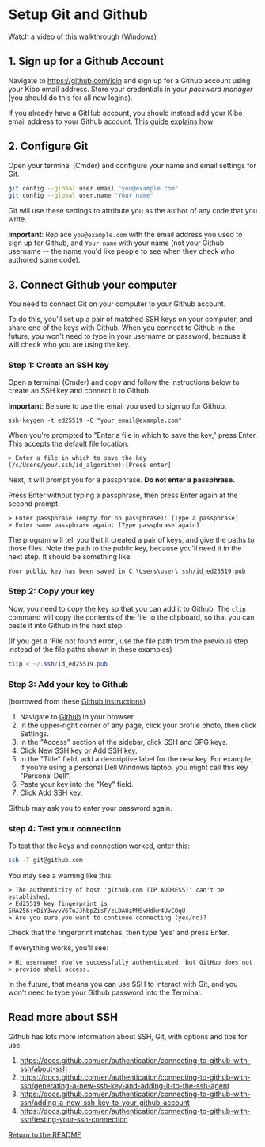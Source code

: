 # Setup Git and Github

Watch a video of this walkthrough ([Windows](https://www.loom.com/share/3d455cc0b40a473cbc4dca356dfd9bf5))

## 1. Sign up for a Github Account

Navigate to https://github.com/join and sign up for a Github account using your Kibo email address. Store your credentials in your _password manager_ (you should do this for all new logins).

If you already have a GitHub account, you should instead add your Kibo email address to your Github account. [This guide explains how](https://docs.github.com/en/account-and-profile/setting-up-and-managing-your-personal-account-on-github/managing-email-preferences/adding-an-email-address-to-your-github-account)

## 2. Configure Git

Open your terminal (Cmder) and configure your name and email settings for Git.

```sh
git config --global user.email "you@example.com"
git config --global user.name "Your name"
```

Git will use these settings to attribute you as the author of any code that you write.

**Important**: Replace `you@example.com` with the email address you used to sign
up for Github, and `Your name` with your name (not your Github username -- the
name you'd like people to see when they check who authored some code).

## 3. Connect Github your computer

You need to connect Git on your computer to your Github account.

To do this, you'll set up a pair of matched SSH keys on your computer, and share 
one of the keys with Github. When you connect to Github in the future, you won't
need to type in your username or password, because it will check who you are
using the key.

### Step 1: Create an SSH key

Open a terminal (Cmder) and copy and follow the instructions below to
create an SSH key and connect it to Github.

**Important**: Be sure to use the email you used to sign up for Github.

```shell
ssh-keygen -t ed25519 -C "your_email@example.com"
```

When you're prompted to "Enter a file in which to save the key," press Enter. This accepts the default file location.

```shell
> Enter a file in which to save the key (/c/Users/you/.ssh/id_algorithm):[Press enter]
```

Next, it will prompt you for a passphrase. **Do not enter a passphrase.**

Press Enter without typing a passphrase, then press Enter again at the second
prompt.

```shell
> Enter passphrase (empty for no passphrase): [Type a passphrase]
> Enter same passphrase again: [Type passphrase again]
```

The program will tell you that it created a pair of keys, and give the paths to those files. Note the path to the public key, because you'll need it in the next step. It should be something like:

```
Your public key has been saved in C:\Users\user\.ssh/id_ed25519.pub
```

<!-- Mac:
```
Your public key has been saved in /Users/user/.ssh/id_ed25519.pub
``` -->

### Step 2: Copy your key

Now, you need to copy the key so that you can add it to Github. The `clip` command will copy the contents of the file to the clipboard, so that you can paste it into Github in the next step. 

(If you get a 'File not found error', use the file path from the previous step instead of the file paths shown in these examples)

```powershell
clip < ~/.ssh/id_ed25519.pub
```

<!-- Mac:
```shell
pbcopy < ~/.ssh/id_ed25519.pub
``` -->

### Step 3: Add your key to Github

(borrowed from these [Github instructions](https://docs.github.com/en/authentication/connecting-to-github-with-ssh/adding-a-new-ssh-key-to-your-github-account))

1.  Navigate to [Github](https://github.com) in your browser
2.  In the upper-right corner of any page, click your profile photo, then click Settings.
3.  In the "Access" section of the sidebar, click  SSH and GPG keys.
4.  Click New SSH key or Add SSH key.
5.  In the "Title" field, add a descriptive label for the new key. For example, if you're using a personal Dell Windows laptop, you might call this key "Personal Dell".
6.  Paste your key into the "Key" field.
7.  Click Add SSH key.

Github may ask you to enter your password again.

### step 4: Test your connection

To test that the keys and connection worked, enter this:

```sh
ssh -T git@github.com
```

You may see a warning like this:
```
> The authenticity of host 'github.com (IP ADDRESS)' can't be established.
> Ed25519 key fingerprint is SHA256:+DiY3wvvV6TuJJhbpZisF/zLDA0zPMSvHdkr4UvCOqU
> Are you sure you want to continue connecting (yes/no)?
```

Check that the fingerprint matches, then type 'yes' and press Enter.

If everything works, you'll see:
```shell
> Hi username! You've successfully authenticated, but GitHub does not
> provide shell access.
```

In the future, that means you can use SSH to interact with Git, and you won't
need to type your Github password into the Terminal.

## Read more about SSH 

Github has lots more information about SSH, Git, with options and tips for use.

1. https://docs.github.com/en/authentication/connecting-to-github-with-ssh/about-ssh
2. https://docs.github.com/en/authentication/connecting-to-github-with-ssh/generating-a-new-ssh-key-and-adding-it-to-the-ssh-agent
3. https://docs.github.com/en/authentication/connecting-to-github-with-ssh/adding-a-new-ssh-key-to-your-github-account
4. https://docs.github.com/en/authentication/connecting-to-github-with-ssh/testing-your-ssh-connection

[Return to the README](./README.md)